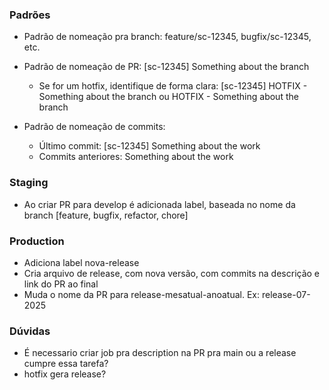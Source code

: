 ### Padrões
- Padrão de nomeação pra branch: feature/sc-12345, bugfix/sc-12345, etc.
- Padrão de nomeação de PR:
  [sc-12345] Something about the branch

  - Se for um hotfix, identifique de forma clara:
    [sc-12345] HOTFIX - Something about the branch ou HOTFIX - Something about the branch
- Padrão de nomeação de commits:
  - Último commit: [sc-12345] Something about the work
  - Commits anteriores: Something about the work

### Staging
- Ao criar PR para develop é adicionada label, baseada no nome da branch [feature, bugfix, refactor, chore]

### Production
- Adiciona label nova-release
- Cria arquivo de release, com nova versão, com commits na descrição e link do PR ao final
- Muda o nome da PR para release-mesatual-anoatual. Ex: release-07-2025

### Dúvidas
- É necessario criar job pra description na PR pra main ou a release cumpre essa tarefa?
- hotfix gera release?